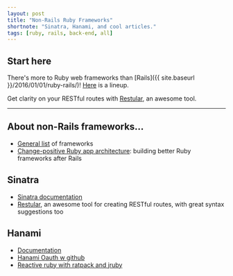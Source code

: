 ```yaml
---
layout: post
title: "Non-Rails Ruby Frameworks"
shortnote: "Sinatra, Hanami, and cool articles."
tags: [ruby, rails, back-end, all]
---
```


## Start here
There's more to Ruby web frameworks than [Rails]({{ site.baseurl }}/2016/01/01/ruby-rails/)! [Here](https://www.icelab.com.au/notes/next-generation-ruby-web-apps-with-dry-rb-rom-rb-and-roda-reddotrubyconf-2016?utm_source=rubyweekly&utm_medium=email) is a lineup.

Get clarity on your RESTful routes with [Restular](http://www.restular.com/), an awesome tool.

<hr>

## About non-Rails frameworks...
* [General list](http://blog.cloud66.com/cloud-66-for-rails-new-rack-frameworks-part-2/) of frameworks
* [Change-positive Ruby app architecture](http://icelab.com.au/articles/a-change-positive-ruby-web-application-architecture/): building better Ruby frameworks after Rails

## Sinatra
* [Sinatra documentation](http://www.sinatrarb.com/intro.html)
* [Restular](http://www.restular.com/), an awesome tool for creating RESTful routes, with great syntax suggestions too

## Hanami
* [Documentation](http://hanamirb.org/)
* [Hanami Oauth w github](http://codetunes.com/2016/hanami-with-oauth/)
* [Reactive ruby with ratpack and jruby](https://blog.heroku.com/reactive_ruby_building_real_time_apps_with_jruby_and_ratpack?c=7013A000000mLcUQAU=Display%20-%20Endemic%20-%C2%A0Cooper%20-%C2%A0Ruby%20-%20Blog%20-%20Real-Time-JRuby-Ratpack=display=cooperpress=blog=ruby)
